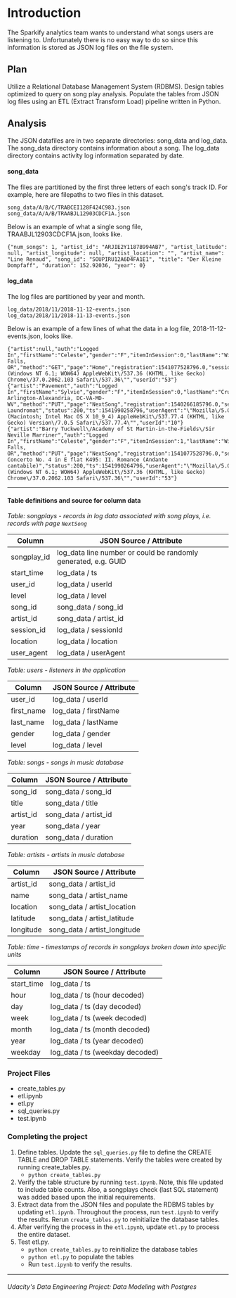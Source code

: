 # Introduction
The Sparkify analytics team wants to understand what songs users are listening to.  Unfortunately there is no easy way to do so since this information is stored as JSON log files on the file system.

## Plan
Utilize a Relational Database Management System (RDBMS).  Design tables optimized to query on song play analysis. Populate the tables from JSON log files using an ETL (Extract Transform Load) pipeline written in Python.

## Analysis
The JSON datafiles are in two separate directories: song_data and log_data.  The song_data directory contains information about a song.  The log_data directory contains activity log information separated by date.

#### song_data
The files are partitioned by the first three letters of each song's track ID. For example, here are filepaths to two files in this dataset.

    song_data/A/B/C/TRABCEI128F424C983.json
    song_data/A/A/B/TRAABJL12903CDCF1A.json

Below is an example of what a single song file, TRAABJL12903CDCF1A.json, looks like.

    {"num_songs": 1, "artist_id": "ARJIE2Y1187B994AB7", "artist_latitude": null, "artist_longitude": null, "artist_location": "", "artist_name": "Line Renaud", "song_id": "SOUPIRU12A6D4FA1E1", "title": "Der Kleine Dompfaff", "duration": 152.92036, "year": 0}

#### log_data
The log files are partitioned by year and month.

    log_data/2018/11/2018-11-12-events.json
    log_data/2018/11/2018-11-13-events.json

Below is an example of a few lines of what the data in a log file, 2018-11-12-events.json, looks like.

    {"artist":null,"auth":"Logged In","firstName":"Celeste","gender":"F","itemInSession":0,"lastName":"Williams","length":null,"level":"free","location":"Klamath Falls, OR","method":"GET","page":"Home","registration":1541077528796.0,"sessionId":438,"song":null,"status":200,"ts":1541990217796,"userAgent":"\"Mozilla\/5.0 (Windows NT 6.1; WOW64) AppleWebKit\/537.36 (KHTML, like Gecko) Chrome\/37.0.2062.103 Safari\/537.36\"","userId":"53"}
    {"artist":"Pavement","auth":"Logged In","firstName":"Sylvie","gender":"F","itemInSession":0,"lastName":"Cruz","length":99.16036,"level":"free","location":"Washington-Arlington-Alexandria, DC-VA-MD-WV","method":"PUT","page":"NextSong","registration":1540266185796.0,"sessionId":345,"song":"Mercy:The Laundromat","status":200,"ts":1541990258796,"userAgent":"\"Mozilla\/5.0 (Macintosh; Intel Mac OS X 10_9_4) AppleWebKit\/537.77.4 (KHTML, like Gecko) Version\/7.0.5 Safari\/537.77.4\"","userId":"10"}
    {"artist":"Barry Tuckwell\/Academy of St Martin-in-the-Fields\/Sir Neville Marriner","auth":"Logged In","firstName":"Celeste","gender":"F","itemInSession":1,"lastName":"Williams","length":277.15873,"level":"free","location":"Klamath Falls, OR","method":"PUT","page":"NextSong","registration":1541077528796.0,"sessionId":438,"song":"Horn Concerto No. 4 in E flat K495: II. Romance (Andante cantabile)","status":200,"ts":1541990264796,"userAgent":"\"Mozilla\/5.0 (Windows NT 6.1; WOW64) AppleWebKit\/537.36 (KHTML, like Gecko) Chrome\/37.0.2062.103 Safari\/537.36\"","userId":"53"}

***

#### Table definitions and source for column data

*Table:  songplays - records in log data associated with song plays, i.e. records with page `NextSong`*

|Column                          |JSON Source / Attribute|
|-------------------------------|-----------------------------
| songplay_id                   | log_data line number or could be randomly generated, e.g. GUID
|start_time | log_data / ts
|user_id | log_data / userId
| level | log_data / level
| song_id | song_data / song_id
| artist_id | song_data / artist_id
| session_id | log_data / sessionId
| location | log_data / location
| user_agent | log_data / userAgent

*Table:  users - listeners in the application*

|Column                         |JSON Source / Attribute|
|-------------------------------|-----------------------------
| user_id                       | log_data / userId
|first_name | log_data / firstName
|last_name | log_data / lastName
|gender | log_data / gender
| level | log_data / level

*Table:  songs - songs in music database*

|Column                         |JSON Source / Attribute|
|-------------------------------|-----------------------------
| song_id                       | song_data / song_id
| title | song_data / title
| artist_id | song_data / artist_id
| year | song_data / year
| duration | song_data / duration

*Table:  artists - artists in music database*

|Column                         |JSON Source / Attribute                      |
|-------------------------------|-----------------------------
| artist_id                     | song_data / artist_id
|name | song_data / artist_name
|location | song_data / artist_location
|latitude | song_data / artist_latitude
|longitude | song_data / artist_longitude

*Table:  time - timestamps of records in songplays broken down into specific units*

|Column                         | JSON Source / Attribute|
|-------------------------------|-----------------------------
| start_time                    |  log_data / ts
|hour | log_data / ts (hour decoded)
|day | log_data / ts (day decoded) 
|week | log_data / ts (week decoded)
|month | log_data / ts (month decoded)
|year | log_data / ts (year decoded)
|weekday | log_data / ts (weekday decoded)

### Project Files
* create_tables.py
* etl.ipynb
* etl.py
* sql_queries.py
* test.ipynb

### Completing the project
1.  Define tables.  Update the `sql_queries.py` file to define the CREATE TABLE and DROP TABLE statements.  Verify the tables were created by running create_tables.py.
    * `python create_tables.py`
2.  Verify the table structure by running `test.ipynb`.  Note, this file updated to include table counts.  Also, a songplays check (last SQL statement) was added based upon the initial requirements.
3. Extract data from the JSON files and populate the RDBMS tables by updating `etl.ipynb`.  Throughout the process, run `test.ipynb` to verify the results.  Rerun `create_tables.py` to reinitialize the database tables.
4. After verifying the process in the `etl.ipynb`, update `etl.py` to process the entire dataset.
5. Test etl.py.
    *  `python create_tables.py` to reinitialize the database tables
    *  `python etl.py` to populate the tables
    *  Run `test.ipynb` to verify the results.

***
###### Udacity's Data Engineering Project:  Data Modeling with Postgres